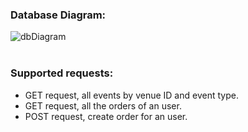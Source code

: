 ### Database Diagram:
![dbDiagram](https://github.com/D17AN/EventTicketSystem-RESTSpringBoot/assets/9745845/78a39588-eb63-444b-b657-cc7497d723ad)
</br></br>
### Supported requests:
  - GET request, all events by venue ID and event type.
  - GET request, all the orders of an user.
  - POST request, create order for an user. 
